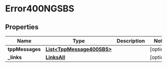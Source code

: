 # Error400NGSBS

## Properties
Name | Type | Description | Notes
------------ | ------------- | ------------- | -------------
**tppMessages** | [**List&lt;TppMessage400SBS&gt;**](TppMessage400SBS.md) |  |  [optional]
**_links** | [**LinksAll**](LinksAll.md) |  |  [optional]
